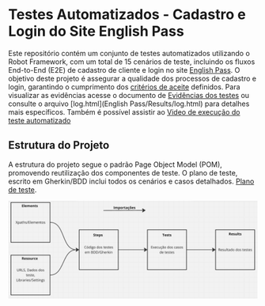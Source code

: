 # Testes Automatizados - Cadastro e Login do Site English Pass

Este repositório contém um conjunto de testes automatizados utilizando o Robot Framework, com um total de 15 cenários de teste, incluindo os fluxos End-to-End (E2E) de cadastro de cliente e login no site [English Pass](https://qastage.buildbox.one/18/cadastro/). O objetivo deste projeto é assegurar a qualidade dos processos de cadastro e login, garantindo o cumprimento dos <a href="Critérios de aceite.yaml">critérios de aceite</a>  definidos. Para visualizar as evidências acesse o documento de [Evidências dos testes](https://1drv.ms/w/c/728b311c8fe7522c/EYF9CiRGE05KvR7Vv67MQI0BOdTLj2v6PkfrKtXDAWHVyA) ou consulte o arquivo [log.html](English Pass/Results/log.html) para detalhes mais específicos. Também é possível assistir ao <a href="Execução dos teste.mp4">Video de execução do teste automatizado</a>
<a href=""></a>
## Estrutura do Projeto

A estrutura do projeto segue o padrão Page Object Model (POM), promovendo reutilização dos componentes de teste. O plano de teste, escrito em Gherkin/BDD inclui todos os cenários e casos detalhados. [Plano de teste](https://1drv.ms/x/c/728b311c8fe7522c/EZ3hlOIga_ROszVdQXb30aEBNPlX8-Gaa7MvDcjgq4QX1Q?e=R9sIl0).

<img src="Arquitetura projeto automação.png" alt="Arquitetura do projeto" width="800">





